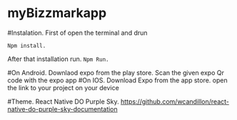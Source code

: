 # myBizzmarkapp

#Instalation.
  First of open the terminal and drun
  
  `Npm install.`
  
  After that installation run.
  `Npm Run.`
  
  #On Android.
  Downlaod expo from the play store. 
    Scan the given expo Qr code with the expo app
  #On IOS.
    Download Expo from the app store.
    open the link to your project on your device
    
  
  #Theme.
    React Native DO Purple Sky.
    https://github.com/wcandillon/react-native-do-purple-sky-documentation
